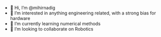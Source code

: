 - 👋 Hi, I’m @mihirnadig
- 👀 I’m interested in anything engineering related, with a strong bias for hardware
- 🌱 I’m currently learning numerical methods 
- 🦾 I’m looking to collaborate on Robotics


<!---
mihirnadig/mihirnadig is a ✨ special ✨ repository because its `README.md` (this file) appears on your GitHub profile.
You can click the Preview link to take a look at your changes.
--->
